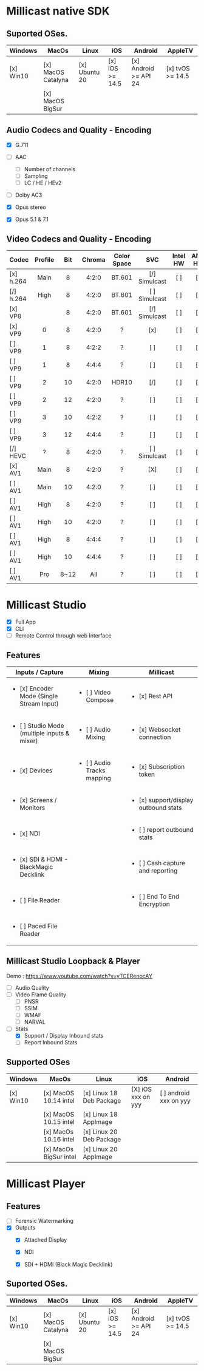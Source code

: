 # Millicast native SDK

## Suported OSes.

| Windows | MacOs | Linux | iOS | Android | AppleTV |
| --- | --- | --- | --- | --- | --- |
| [x] Win10 | [x] MacOS Catalyna | [x] Ubuntu 20 | [x] iOS >= 14.5| [x] Android >= API 24 | [x] tvOS >= 14.5 |
|           | [x] MacOS BigSur | | | | |

## Audio Codecs and Quality - Encoding

- [x] G.711
- [ ] AAC
  - [ ] Number of channels
  - [ ] Sampling
  - [ ] LC / HE / HEv2
- [ ] Dolby AC3
- [x] Opus stereo
- [x] Opus 5.1 & 7.1



## Video Codecs and Quality - Encoding

| Codec | Profile | Bit | Chroma | Color Space | SVC | Intel HW | AMD HW | NV HW |
| ---   | :---:   | :---:| :---: | :---: | :---: | :---: | :---: | :---: |
| [x] h.264 | Main |  8 | 4:2:0 | BT.601 | [/] Simulcast | [ ] | [ ] | [ ] |
| [/] h.264 | High |  8 | 4:2:0 | BT.601 | [ ] Simulcast | [ ] | [ ] | [ ] |
| [x] VP8   |      |  8 | 4:2:0 | BT.601 | [/] Simulcast | [ ] | [ ] | [ ] |
| [x] VP9   | 0    |  8 | 4:2:0 | ?      | [x]           | [ ] | [ ] | [ ] |
| [ ] VP9   | 1    |  8 | 4:2:2 | ?      | [ ]           | [ ] | [ ] | [ ] |
| [ ] VP9   | 1    |  8 | 4:4:4 | ?      | [ ]           | [ ] | [ ] | [ ] |
| [ ] VP9   | 2    | 10 | 4:2:0 | HDR10  | [/]           | [ ] | [ ] | [ ] |
| [ ] VP9   | 2    | 12 | 4:2:0 | ?      | [ ]           | [ ] | [ ] | [ ] |
| [ ] VP9   | 3    | 10 | 4:2:2 | ?      | [ ]           | [ ] | [ ] | [ ] |
| [ ] VP9   | 3    | 12 | 4:4:4 | ?      | [ ]           | [ ] | [ ] | [ ] |
| [/] HEVC  | ?    |  8 | 4:2:0 | ?      | [ ] Simulcast | [ ] | [ ] | [ ] |
| [x] AV1   | Main |  8 | 4:2:0 | ?      | [X] | [ ] | [ ] | [ ] |
| [ ] AV1   | Main | 10 | 4:2:0 | ?      | [ ] | [ ] | [ ] | [ ] |
| [ ] AV1   | High |  8 | 4:2:0 | ?      | [ ] | [ ] | [ ] | [ ] |
| [ ] AV1   | High | 10 | 4:2:0 | ?      | [ ] | [ ] | [ ] | [ ] |
| [ ] AV1   | High |  8 | 4:4:4 | ?      | [ ] | [ ] | [ ] | [ ] |
| [ ] AV1   | High | 10 | 4:4:4 | ?      | [ ] | [ ] | [ ] | [ ] |
| [ ] AV1   | Pro  | 8~12 | All | ?      | [ ] | [ ] | [ ] | [ ] |

# Millicast Studio

 - [X] Full App
 - [X] CLI
 - [ ] Remote Control through web Interface

## Features

| Inputs / Capture | Mixing | Millicast |
| ---              | ---    | ---       |
| <ul><li>[x] Encoder Mode (Single Stream Input)</li></ul>   | <ul><li>[ ] Video Compose</li></ul>        | <ul><li>[x] Rest API </li></ul>             | 
| <ul><li>[ ] Studio Mode (multiple inputs & mixer)</li></ul>| <ul><li>[ ] Audio Mixing</li></ul>         | <ul><li>[x] Websocket connection </li></ul> |
| <ul><li>[x] Devices</li></ul>                              | <ul><li>[ ] Audio Tracks mapping</li></ul> | <ul><li>[x] Subscription token </li></ul>   |
| <ul><li>[x] Screens / Monitors</li></ul>                   |                                            | <ul><li>[x] support/display outbound stats</li></ul>|
| <ul><li>[x] NDI</li></ul>                                  |                                            | <ul><li>[ ] report outbound stats</li></ul> |
| <ul><li>[x] SDI & HDMI - BlackMagic Decklink</li></ul>     |                                            | <ul><li>[ ] Cash capture and reporting</li></ul>|
| <ul><li>[ ] File Reader</li></ul>                          |                                            | <ul><li>[ ] End To End Encryption</li></ul> |
| <ul><li>[ ] Paced File Reader</li></ul>                    |                                            |                                             |

## Millicast Studio Loopback & Player 

Demo : https://www.youtube.com/watch?v=yTCERenocAY

- [ ] Audio Quality
- [ ] Video Frame Quality
  - [ ] PNSR
  - [ ] SSIM
  - [ ] WMAF
  - [ ] NARVAL
- [ ] Stats
  - [x] Support / Display Inbound stats
  - [ ] Report Inbound Stats

## Supported OSes

| Windows | MacOs | Linux | iOS | Android |
| --- | --- | --- | --- | --- |
| [x] Win10 | [x] MacOS 10.14 intel  | [x] Linux 18 Deb Package | [X] iOS xxx on yyy | [ ] android xxx on yyy |
|           | [x] MacOS 10.15 intel  | [x] Linux 18 AppImage    | | |
|           | [x] MacOs 10.16 intel  | [x] Linux 20 Deb Package | | |
|           | [x] MacOs BigSur intel | [x] Linux 20 AppImage    | | |

# Millicast Player

## Features

- [ ] Forensic Watermarking
- [x] Outputs
  - [x] Attached Display
  - [x] NDI
  - [x] SDI + HDMI (Black Magic Decklink)


## Suported OSes.

| Windows | MacOs | Linux | iOS | Android | AppleTV |
| --- | --- | --- | --- | --- | --- |
| [x] Win10 | [x] MacOS Catalyna | [x] Ubuntu 20 | [x] iOS >= 14.5| [x] Android >= API 24 | [x] tvOS >= 14.5 |
|           | [x] MacOS BigSur | | | | |

